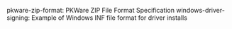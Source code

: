 pkware-zip-format: PKWare ZIP File Format Specification
windows-driver-signing: Example of Windows INF file format for driver installs
